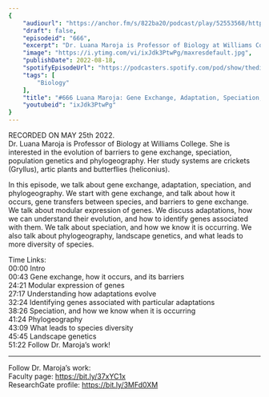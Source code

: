 ```yaml
---
{
	"audiourl": "https://anchor.fm/s/822ba20/podcast/play/52553568/https%3A%2F%2Fd3ctxlq1ktw2nl.cloudfront.net%2Fstaging%2F2022-4-25%2Fd677da20-07ed-e2ef-5d0b-65b58849c73c.m4a",
	"draft": false,
	"episodeid": "666",
	"excerpt": "Dr. Luana Maroja is Professor of Biology at Williams College. She is interested in the evolution of barriers to gene exchange, speciation, population genetics and phylogeography. Her study systems are crickets (Gryllus), artic plants and butterflies (heliconius).",
	"image": "https://i.ytimg.com/vi/ixJdk3PtwPg/maxresdefault.jpg",
	"publishDate": 2022-08-18,
	"spotifyEpisodeUrl": "https://podcasters.spotify.com/pod/show/thedissenter/episodes/666-Luana-Maroja-Gene-Exchange--Adaptation--Speciation--and-Phylogeography-e1j2ad0",
	"tags": [
		"Biology"
	],
	"title": "#666 Luana Maroja: Gene Exchange, Adaptation, Speciation, and Phylogeography",
	"youtubeid": "ixJdk3PtwPg"
}
---
```

RECORDED ON MAY 25th 2022.  
Dr. Luana Maroja is Professor of Biology at Williams College. She is interested in the evolution of barriers to gene exchange, speciation, population genetics and phylogeography. Her study systems are crickets (Gryllus), artic plants and butterflies (heliconius).

In this episode, we talk about gene exchange, adaptation, speciation, and phylogeography. We start with gene exchange, and talk about how it occurs, gene transfers between species, and barriers to gene exchange. We talk about modular expression of genes. We discuss adaptations, how we can understand their evolution, and how to identify genes associated with them. We talk about speciation, and how we know it is occurring. We also talk about phylogeography, landscape genetics, and what leads to more diversity of species.

Time Links:  
<time>00:00</time> Intro  
<time>00:43</time> Gene exchange, how it occurs, and its barriers  
<time>24:21</time> Modular expression of genes  
<time>27:17</time> Understanding how adaptations evolve  
<time>32:24</time> Identifying genes associated with particular adaptations  
<time>38:26</time> Speciation, and how we know when it is occurring  
<time>41:24</time> Phylogeography  
<time>43:09</time> What leads to species diversity  
<time>45:45</time> Landscape genetics  
<time>51:22</time> Follow Dr. Maroja’s work!

---

Follow Dr. Maroja’s work:  
Faculty page: https://bit.ly/37xYC1x  
ResearchGate profile: https://bit.ly/3MFd0XM
